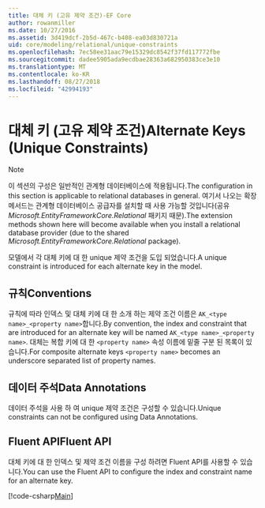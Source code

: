 ```yaml
---
title: 대체 키 (고유 제약 조건)-EF Core
author: rowanmiller
ms.date: 10/27/2016
ms.assetid: 3d419dcf-2b5d-467c-b408-ea03d830721a
uid: core/modeling/relational/unique-constraints
ms.openlocfilehash: 7ec58ee31aac79e15329dc8542f37fd117772fbe
ms.sourcegitcommit: dadee5905ada9ecdbae28363a682950383ce3e10
ms.translationtype: MT
ms.contentlocale: ko-KR
ms.lasthandoff: 08/27/2018
ms.locfileid: "42994193"
---
```

# <a name="alternate-keys-unique-constraints"></a><span data-ttu-id="66c40-102">대체 키 (고유 제약 조건)</span><span class="sxs-lookup"><span data-stu-id="66c40-102">Alternate Keys (Unique Constraints)</span></span>

> [!NOTE]  
> <span data-ttu-id="66c40-103">이 섹션의 구성은 일반적인 관계형 데이터베이스에 적용됩니다.</span><span class="sxs-lookup"><span data-stu-id="66c40-103">The configuration in this section is applicable to relational databases in general.</span></span> <span data-ttu-id="66c40-104">여기서 나오는 확장 메서드는 관계형 데이터베이스 공급자를 설치할 때 사용 가능할 것입니다(공유 *Microsoft.EntityFrameworkCore.Relational* 패키지 때문).</span><span class="sxs-lookup"><span data-stu-id="66c40-104">The extension methods shown here will become available when you install a relational database provider (due to the shared *Microsoft.EntityFrameworkCore.Relational* package).</span></span>

<span data-ttu-id="66c40-105">모델에서 각 대체 키에 대 한 unique 제약 조건을 도입 되었습니다.</span><span class="sxs-lookup"><span data-stu-id="66c40-105">A unique constraint is introduced for each alternate key in the model.</span></span>

## <a name="conventions"></a><span data-ttu-id="66c40-106">규칙</span><span class="sxs-lookup"><span data-stu-id="66c40-106">Conventions</span></span>

<span data-ttu-id="66c40-107">규칙에 따라 인덱스 및 대체 키에 대 한 소개 하는 제약 조건 이름은 `AK_<type name>_<property name>`합니다.</span><span class="sxs-lookup"><span data-stu-id="66c40-107">By convention, the index and constraint that are introduced for an alternate key will be named `AK_<type name>_<property name>`.</span></span> <span data-ttu-id="66c40-108">대체는 복합 키에 대 한 `<property name>` 속성 이름에 밑줄 구분 된 목록이 있습니다.</span><span class="sxs-lookup"><span data-stu-id="66c40-108">For composite alternate keys `<property name>` becomes an underscore separated list of property names.</span></span>

## <a name="data-annotations"></a><span data-ttu-id="66c40-109">데이터 주석</span><span class="sxs-lookup"><span data-stu-id="66c40-109">Data Annotations</span></span>

<span data-ttu-id="66c40-110">데이터 주석을 사용 하 여 unique 제약 조건은 구성할 수 있습니다.</span><span class="sxs-lookup"><span data-stu-id="66c40-110">Unique constraints can not be configured using Data Annotations.</span></span>

## <a name="fluent-api"></a><span data-ttu-id="66c40-111">Fluent API</span><span class="sxs-lookup"><span data-stu-id="66c40-111">Fluent API</span></span>

<span data-ttu-id="66c40-112">대체 키에 대 한 인덱스 및 제약 조건 이름을 구성 하려면 Fluent API를 사용할 수 있습니다.</span><span class="sxs-lookup"><span data-stu-id="66c40-112">You can use the Fluent API to configure the index and constraint name for an alternate key.</span></span>

[!code-csharp[Main](../../../../samples/core/Modeling/FluentAPI/Samples/Relational/AlternateKeyName.cs?name=Model&highlight=9)]
